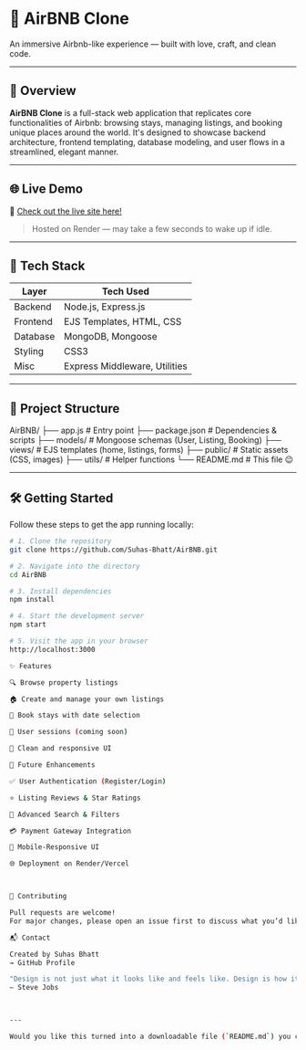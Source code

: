 # 🏡 AirBNB Clone

An immersive Airbnb-like experience — built with love, craft, and clean code.

---

## 🚀 Overview

**AirBNB Clone** is a full-stack web application that replicates core functionalities of Airbnb: browsing stays, managing listings, and booking unique places around the world. It's designed to showcase backend architecture, frontend templating, database modeling, and user flows in a streamlined, elegant manner.

---

## 🌐 Live Demo

🔗 [Check out the live site here!](https://rentalhub-4z9w.onrender.com/listings)

> Hosted on Render — may take a few seconds to wake up if idle.

---

## 🧰 Tech Stack

| Layer        | Tech Used                     |
|--------------|-------------------------------|
| Backend      | Node.js, Express.js           |
| Frontend     | EJS Templates, HTML, CSS      |
| Database     | MongoDB, Mongoose             |
| Styling      | CSS3                          |
| Misc         | Express Middleware, Utilities |

---

## 📁 Project Structure
AirBNB/
├── app.js # Entry point
├── package.json # Dependencies & scripts
├── models/ # Mongoose schemas (User, Listing, Booking)
├── views/ # EJS templates (home, listings, forms)
├── public/ # Static assets (CSS, images)
├── utils/ # Helper functions
└── README.md # This file 😉


---

## 🛠️ Getting Started

Follow these steps to get the app running locally:

```bash
# 1. Clone the repository
git clone https://github.com/Suhas-Bhatt/AirBNB.git

# 2. Navigate into the directory
cd AirBNB

# 3. Install dependencies
npm install

# 4. Start the development server
npm start

# 5. Visit the app in your browser
http://localhost:3000

✨ Features

🔍 Browse property listings

🏠 Create and manage your own listings

📅 Book stays with date selection

👤 User sessions (coming soon)

📸 Clean and responsive UI

🌱 Future Enhancements

✅ User Authentication (Register/Login)

⭐ Listing Reviews & Star Ratings

🔎 Advanced Search & Filters

💳 Payment Gateway Integration

📱 Mobile-Responsive UI

🌐 Deployment on Render/Vercel



🤝 Contributing

Pull requests are welcome!
For major changes, please open an issue first to discuss what you’d like to change.

📬 Contact

Created by Suhas Bhatt
→ GitHub Profile

"Design is not just what it looks like and feels like. Design is how it works."
— Steve Jobs



---

Would you like this turned into a downloadable file (`README.md`) you can drop directly into your rep
